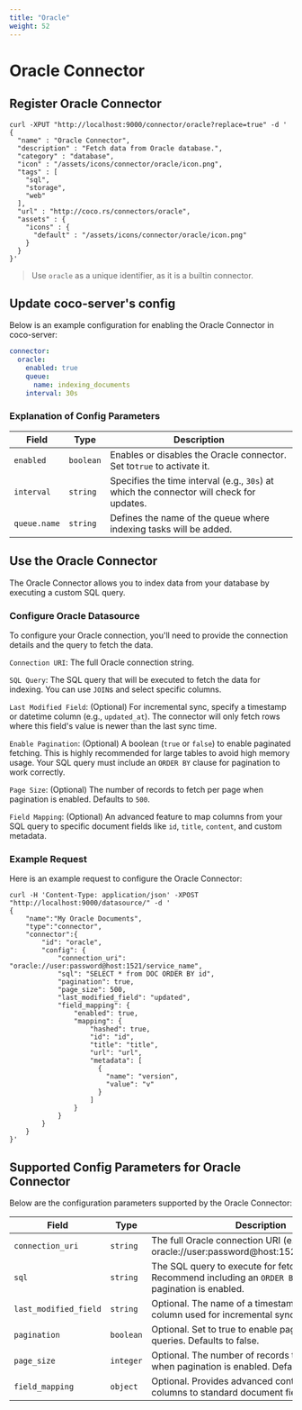 ```yaml
---
title: "Oracle"
weight: 52
---
```

# Oracle Connector

## Register Oracle Connector

```shell
curl -XPUT "http://localhost:9000/connector/oracle?replace=true" -d '
{
  "name" : "Oracle Connector",
  "description" : "Fetch data from Oracle database.",
  "category" : "database",
  "icon" : "/assets/icons/connector/oracle/icon.png",
  "tags" : [
    "sql",
    "storage",
    "web"
  ],
  "url" : "http://coco.rs/connectors/oracle",
  "assets" : {
    "icons" : {
      "default" : "/assets/icons/connector/oracle/icon.png"
    }
  }
}'
```

> Use `oracle` as a unique identifier, as it is a builtin connector.

## Update coco-server's config

Below is an example configuration for enabling the Oracle Connector in coco-server:

```yaml
connector:
  oracle:
    enabled: true
    queue:
      name: indexing_documents
    interval: 30s
```

### Explanation of Config Parameters

| **Field**    | **Type**  | **Description**                                                                          |
|--------------|-----------|------------------------------------------------------------------------------------------|
| `enabled`    | `boolean` | Enables or disables the Oracle connector. Set to`true` to activate it.                   |
| `interval`   | `string`  | Specifies the time interval (e.g., `30s`) at which the connector will check for updates. |
| `queue.name` | `string`  | Defines the name of the queue where indexing tasks will be added.                        |

## Use the Oracle Connector

The Oracle Connector allows you to index data from your database by executing a custom SQL query.

### Configure Oracle Datasource

To configure your Oracle connection, you'll need to provide the connection details and the query to fetch the data.

`Connection URI`: The full Oracle connection string.

`SQL Query`: The SQL query that will be executed to fetch the data for indexing. You can use `JOIN`s and select specific columns.

`Last Modified Field`: (Optional) For incremental sync, specify a timestamp or datetime column (e.g., `updated_at`). The connector will only fetch rows where this field's value is newer than the last sync time.

`Enable Pagination`: (Optional) A boolean (`true` or `false`) to enable paginated fetching. This is highly recommended for large tables to avoid high memory usage. Your SQL query must include an `ORDER BY` clause for pagination to work correctly.

`Page Size`: (Optional) The number of records to fetch per page when pagination is enabled. Defaults to `500`.

`Field Mapping`: (Optional) An advanced feature to map columns from your SQL query to specific document fields like `id`, `title`, `content`, and custom metadata.

### Example Request

Here is an example request to configure the Oracle Connector:

```shell
curl -H 'Content-Type: application/json' -XPOST "http://localhost:9000/datasource/" -d '
{
    "name":"My Oracle Documents",
    "type":"connector",
    "connector":{
        "id": "oracle",
        "config": {
            "connection_uri": "oracle://user:password@host:1521/service_name",
            "sql": "SELECT * from DOC ORDER BY id",
            "pagination": true,
            "page_size": 500,
            "last_modified_field": "updated",
            "field_mapping": {
                "enabled": true,
                "mapping": {
                    "hashed": true,
                    "id": "id",
                    "title": "title",
                    "url": "url",
                    "metadata": [
                      {
                        "name": "version",
                        "value": "v"
                      }
                    ]
                }
            }
        }
    }
}'
```

## Supported Config Parameters for Oracle Connector
Below are the configuration parameters supported by the Oracle Connector:

| **Field**              | **Type**   | **Description**                                                                                                |
|------------------------|------------|----------------------------------------------------------------------------------------------------------------|
| `connection_uri`       | `string`   | The full Oracle connection URI (e.g., oracle://user:password@host:1521/service_name).                          |
| `sql`                  | `string`   | The SQL query to execute for fetching data. Recommend including an `ORDER BY` clause if pagination is enabled. |
| `last_modified_field`  | `string`   | Optional. The name of a timestamp/datetime column used for incremental synchronization.                        |
| `pagination`           | `boolean`  | Optional. Set to true to enable pagination for large queries. Defaults to false.                               |
| `page_size`            | `integer`  | Optional. The number of records to fetch per page when pagination is enabled. Defaults to 500.                 |
| `field_mapping`        | `object`   | Optional. Provides advanced control to map query columns to standard document fields.                          |
